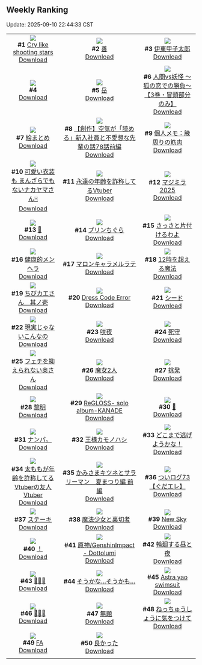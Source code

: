 ## Weekly Ranking
Update: 2025-09-10 22:44:33 CST

|      |      |      |
| :----: | :----: | :----: |
| ![](https://i.pixiv.re/c/240x480/img-master/img/2025/09/04/03/28/17/134687715_p0_master1200.jpg)<br>**#1** [Cry like shooting stars](https://www.pixiv.net/artworks/134687715)<br>[Download](https://i.pixiv.re/img-original/img/2025/09/04/03/28/17/134687715_p0.jpg) | ![](https://i.pixiv.re/c/240x480/img-master/img/2025/09/03/22/55/40/134678757_p0_master1200.jpg)<br>**#2** [善](https://www.pixiv.net/artworks/134678757)<br>[Download](https://i.pixiv.re/img-original/img/2025/09/03/22/55/40/134678757_p0.jpg) | ![](https://i.pixiv.re/c/240x480/img-master/img/2025/09/04/00/00/21/134681741_p0_master1200.jpg)<br>**#3** [伊東甲子太郎](https://www.pixiv.net/artworks/134681741)<br>[Download](https://i.pixiv.re/img-original/img/2025/09/04/00/00/21/134681741_p0.jpg) |
| ![](https://s.pximg.net/common/images/limit_unviewable_s.png)<br>**#4** [](https://www.pixiv.net/artworks/134743460)<br>[Download](https://s.pximg.net/common/images/limit_unviewable_s.png) | ![](https://i.pixiv.re/c/240x480/img-master/img/2025/09/03/01/58/24/134649323_p0_master1200.jpg)<br>**#5** [岳](https://www.pixiv.net/artworks/134649323)<br>[Download](https://i.pixiv.re/img-original/img/2025/09/03/01/58/24/134649323_p0.jpg) | ![](https://i.pixiv.re/c/240x480/img-master/img/2025/09/04/18/08/42/134703204_p0_master1200.jpg)<br>**#6** [人間vs妖怪 〜狐の窓での勝負〜【3巻・冒頭部分のみ】](https://www.pixiv.net/artworks/134703204)<br>[Download](https://i.pixiv.re/img-original/img/2025/09/04/18/08/42/134703204_p0.jpg) |
| ![](https://i.pixiv.re/c/240x480/img-master/img/2025/09/04/18/39/40/134704138_p0_master1200.jpg)<br>**#7** [絵まとめ](https://www.pixiv.net/artworks/134704138)<br>[Download](https://i.pixiv.re/img-original/img/2025/09/04/18/39/40/134704138_p0.jpg) | ![](https://i.pixiv.re/c/240x480/img-master/img/2025/09/04/18/14/56/134703370_p0_master1200.jpg)<br>**#8** [【創作】空気が「読める」新入社員と不愛想な先輩の話78話前編](https://www.pixiv.net/artworks/134703370)<br>[Download](https://i.pixiv.re/img-original/img/2025/09/04/18/14/56/134703370_p0.jpg) | ![](https://i.pixiv.re/c/240x480/img-master/img/2025/09/04/06/00/14/134689615_p0_master1200.jpg)<br>**#9** [個人メモ：腋周りの筋肉](https://www.pixiv.net/artworks/134689615)<br>[Download](https://i.pixiv.re/img-original/img/2025/09/04/06/00/14/134689615_p0.jpg) |
| ![](https://i.pixiv.re/c/240x480/img-master/img/2025/09/05/23/58/20/134753035_p0_master1200.jpg)<br>**#10** [可愛い衣装も まんざらでもないナカヤマさん🀄️](https://www.pixiv.net/artworks/134753035)<br>[Download](https://i.pixiv.re/img-original/img/2025/09/05/23/58/20/134753035_p0.png) | ![](https://i.pixiv.re/c/240x480/img-master/img/2025/09/04/21/02/06/134709500_p0_master1200.jpg)<br>**#11** [永遠の年齢を詐称してるVtuber](https://www.pixiv.net/artworks/134709500)<br>[Download](https://i.pixiv.re/img-original/img/2025/09/04/21/02/06/134709500_p0.png) | ![](https://i.pixiv.re/c/240x480/img-master/img/2025/09/03/23/05/46/134679255_p0_master1200.jpg)<br>**#12** [マジミラ2025](https://www.pixiv.net/artworks/134679255)<br>[Download](https://i.pixiv.re/img-original/img/2025/09/03/23/05/46/134679255_p0.jpg) |
| ![](https://i.pixiv.re/c/240x480/img-master/img/2025/09/03/00/00/10/134644998_p0_master1200.jpg)<br>**#13** [💙](https://www.pixiv.net/artworks/134644998)<br>[Download](https://i.pixiv.re/img-original/img/2025/09/03/00/00/10/134644998_p0.png) | ![](https://i.pixiv.re/c/240x480/img-master/img/2025/09/05/20/30/02/134743782_p0_master1200.jpg)<br>**#14** [プリンちぐら](https://www.pixiv.net/artworks/134743782)<br>[Download](https://i.pixiv.re/img-original/img/2025/09/05/20/30/02/134743782_p0.png) | ![](https://i.pixiv.re/c/240x480/img-master/img/2025/09/05/00/38/34/134718880_p0_master1200.jpg)<br>**#15** [さっさと片付けるわよ](https://www.pixiv.net/artworks/134718880)<br>[Download](https://i.pixiv.re/img-original/img/2025/09/05/00/38/34/134718880_p0.png) |
| ![](https://i.pixiv.re/c/240x480/img-master/img/2025/09/03/00/00/18/134645075_p0_master1200.jpg)<br>**#16** [健康的メンヘラ](https://www.pixiv.net/artworks/134645075)<br>[Download](https://i.pixiv.re/img-original/img/2025/09/03/00/00/18/134645075_p0.jpg) | ![](https://i.pixiv.re/c/240x480/img-master/img/2025/09/03/20/30/02/134672260_p0_master1200.jpg)<br>**#17** [マロンキャラメルラテ](https://www.pixiv.net/artworks/134672260)<br>[Download](https://i.pixiv.re/img-original/img/2025/09/03/20/30/02/134672260_p0.png) | ![](https://i.pixiv.re/c/240x480/img-master/img/2025/09/03/00/00/13/134645022_p0_master1200.jpg)<br>**#18** [12時を超える魔法](https://www.pixiv.net/artworks/134645022)<br>[Download](https://i.pixiv.re/img-original/img/2025/09/03/00/00/13/134645022_p0.jpg) |
| ![](https://i.pixiv.re/c/240x480/img-master/img/2025/09/03/20/23/27/134672013_p0_master1200.jpg)<br>**#19** [ちびカエさん　其ノ壱](https://www.pixiv.net/artworks/134672013)<br>[Download](https://i.pixiv.re/img-original/img/2025/09/03/20/23/27/134672013_p0.jpg) | ![](https://i.pixiv.re/c/240x480/img-master/img/2025/09/04/13/57/39/134697778_p0_master1200.jpg)<br>**#20** [Dress Code Error](https://www.pixiv.net/artworks/134697778)<br>[Download](https://i.pixiv.re/img-original/img/2025/09/04/13/57/39/134697778_p0.jpg) | ![](https://i.pixiv.re/c/240x480/img-master/img/2025/09/04/13/59/19/134697803_p0_master1200.jpg)<br>**#21** [シード](https://www.pixiv.net/artworks/134697803)<br>[Download](https://i.pixiv.re/img-original/img/2025/09/04/13/59/19/134697803_p0.jpg) |
| ![](https://i.pixiv.re/c/240x480/img-master/img/2025/09/03/00/18/29/134646188_p0_master1200.jpg)<br>**#22** [現実じゃないこんなの](https://www.pixiv.net/artworks/134646188)<br>[Download](https://i.pixiv.re/img-original/img/2025/09/03/00/18/29/134646188_p0.png) | ![](https://i.pixiv.re/c/240x480/img-master/img/2025/09/04/05/12/00/134689025_p0_master1200.jpg)<br>**#23** [咲夜](https://www.pixiv.net/artworks/134689025)<br>[Download](https://i.pixiv.re/img-original/img/2025/09/04/05/12/00/134689025_p0.jpg) | ![](https://i.pixiv.re/c/240x480/img-master/img/2025/09/04/07/30/02/134691024_p0_master1200.jpg)<br>**#24** [死守](https://www.pixiv.net/artworks/134691024)<br>[Download](https://i.pixiv.re/img-original/img/2025/09/04/07/30/02/134691024_p0.png) |
| ![](https://i.pixiv.re/c/240x480/img-master/img/2025/09/04/00/01/17/134681935_p0_master1200.jpg)<br>**#25** [フェチを抑えられない奥さん](https://www.pixiv.net/artworks/134681935)<br>[Download](https://i.pixiv.re/img-original/img/2025/09/04/00/01/17/134681935_p0.jpg) | ![](https://i.pixiv.re/c/240x480/img-master/img/2025/09/05/00/05/06/134717473_p0_master1200.jpg)<br>**#26** [魔女2人](https://www.pixiv.net/artworks/134717473)<br>[Download](https://i.pixiv.re/img-original/img/2025/09/05/00/05/06/134717473_p0.jpg) | ![](https://i.pixiv.re/c/240x480/img-master/img/2025/09/04/20/58/08/134709151_p0_master1200.jpg)<br>**#27** [挑発](https://www.pixiv.net/artworks/134709151)<br>[Download](https://i.pixiv.re/img-original/img/2025/09/04/20/58/08/134709151_p0.png) |
| ![](https://i.pixiv.re/c/240x480/img-master/img/2025/09/04/00/00/12/134681692_p0_master1200.jpg)<br>**#28** [黎明](https://www.pixiv.net/artworks/134681692)<br>[Download](https://i.pixiv.re/img-original/img/2025/09/04/00/00/12/134681692_p0.jpg) | ![](https://i.pixiv.re/c/240x480/img-master/img/2025/09/03/09/30/28/134656609_p0_master1200.jpg)<br>**#29** [ReGLOSS- solo album-KANADE](https://www.pixiv.net/artworks/134656609)<br>[Download](https://i.pixiv.re/img-original/img/2025/09/03/09/30/28/134656609_p0.jpg) | ![](https://i.pixiv.re/c/240x480/img-master/img/2025/09/03/11/43/54/134658692_p0_master1200.jpg)<br>**#30** [🐬](https://www.pixiv.net/artworks/134658692)<br>[Download](https://i.pixiv.re/img-original/img/2025/09/03/11/43/54/134658692_p0.png) |
| ![](https://i.pixiv.re/c/240x480/img-master/img/2025/09/07/03/34/08/134703435_p0_master1200.jpg)<br>**#31** [ナンパ。](https://www.pixiv.net/artworks/134703435)<br>[Download](https://i.pixiv.re/img-original/img/2025/09/07/03/34/08/134703435_p0.jpg) | ![](https://i.pixiv.re/c/240x480/img-master/img/2025/09/04/02/08/01/134686250_p0_master1200.jpg)<br>**#32** [王様カモノハシ](https://www.pixiv.net/artworks/134686250)<br>[Download](https://i.pixiv.re/img-original/img/2025/09/04/02/08/01/134686250_p0.jpg) | ![](https://i.pixiv.re/c/240x480/img-master/img/2025/09/04/21/35/41/134710840_p0_master1200.jpg)<br>**#33** [どこまで逃げようかな！](https://www.pixiv.net/artworks/134710840)<br>[Download](https://i.pixiv.re/img-original/img/2025/09/04/21/35/41/134710840_p0.jpg) |
| ![](https://i.pixiv.re/c/240x480/img-master/img/2025/09/03/21/14/11/134674249_p0_master1200.jpg)<br>**#34** [太ももが年齢を詐称してるVtuberの友人Vtuber](https://www.pixiv.net/artworks/134674249)<br>[Download](https://i.pixiv.re/img-original/img/2025/09/03/21/14/11/134674249_p0.jpg) | ![](https://i.pixiv.re/c/240x480/img-master/img/2025/09/05/17/38/51/134737471_p0_master1200.jpg)<br>**#35** [かみさまキツネとサラリーマン　夏まつり編 前編](https://www.pixiv.net/artworks/134737471)<br>[Download](https://i.pixiv.re/img-original/img/2025/09/05/17/38/51/134737471_p0.png) | ![](https://i.pixiv.re/c/240x480/img-master/img/2025/09/05/09/06/40/134727320_p0_master1200.jpg)<br>**#36** [ついログ73【ぐだエレ】](https://www.pixiv.net/artworks/134727320)<br>[Download](https://i.pixiv.re/img-original/img/2025/09/05/09/06/40/134727320_p0.jpg) |
| ![](https://i.pixiv.re/c/240x480/img-master/img/2025/09/04/18/04/26/134703076_p0_master1200.jpg)<br>**#37** [ステーキ](https://www.pixiv.net/artworks/134703076)<br>[Download](https://i.pixiv.re/img-original/img/2025/09/04/18/04/26/134703076_p0.jpg) | ![](https://i.pixiv.re/c/240x480/img-master/img/2025/09/05/13/31/02/134732208_p0_master1200.jpg)<br>**#38** [魔法少女と裏切者](https://www.pixiv.net/artworks/134732208)<br>[Download](https://i.pixiv.re/img-original/img/2025/09/05/13/31/02/134732208_p0.png) | ![](https://i.pixiv.re/c/240x480/img-master/img/2025/09/03/01/53/41/134649223_p0_master1200.jpg)<br>**#39** [New Sky](https://www.pixiv.net/artworks/134649223)<br>[Download](https://i.pixiv.re/img-original/img/2025/09/03/01/53/41/134649223_p0.jpg) |
| ![](https://i.pixiv.re/c/240x480/img-master/img/2025/09/04/05/03/18/134688930_p0_master1200.jpg)<br>**#40** [！](https://www.pixiv.net/artworks/134688930)<br>[Download](https://i.pixiv.re/img-original/img/2025/09/04/05/03/18/134688930_p0.jpg) | ![](https://i.pixiv.re/c/240x480/img-master/img/2025/09/04/22/52/28/134714102_p0_master1200.jpg)<br>**#41** [原神/GenshinImpact - Dottolumi](https://www.pixiv.net/artworks/134714102)<br>[Download](https://i.pixiv.re/img-original/img/2025/09/04/22/52/28/134714102_p0.png) | ![](https://i.pixiv.re/c/240x480/img-master/img/2025/09/04/09/11/35/134692630_p0_master1200.jpg)<br>**#42** [輪廻する昼と夜](https://www.pixiv.net/artworks/134692630)<br>[Download](https://i.pixiv.re/img-original/img/2025/09/04/09/11/35/134692630_p0.jpg) |
| ![](https://i.pixiv.re/c/240x480/img-master/img/2025/09/04/00/00/20/134681731_p0_master1200.jpg)<br>**#43** [🤍🤍🤍](https://www.pixiv.net/artworks/134681731)<br>[Download](https://i.pixiv.re/img-original/img/2025/09/04/00/00/20/134681731_p0.jpg) | ![](https://i.pixiv.re/c/240x480/img-master/img/2025/09/05/12/04/05/134730463_p0_master1200.jpg)<br>**#44** [そうかな…そうかも…](https://www.pixiv.net/artworks/134730463)<br>[Download](https://i.pixiv.re/img-original/img/2025/09/05/12/04/05/134730463_p0.png) | ![](https://i.pixiv.re/c/240x480/img-master/img/2025/09/04/18/51/47/134704472_p0_master1200.jpg)<br>**#45** [Astra yao swimsuit](https://www.pixiv.net/artworks/134704472)<br>[Download](https://i.pixiv.re/img-original/img/2025/09/04/18/51/47/134704472_p0.jpg) |
| ![](https://i.pixiv.re/c/240x480/img-master/img/2025/09/04/00/00/05/134681635_p0_master1200.jpg)<br>**#46** [🪽🧵🪽](https://www.pixiv.net/artworks/134681635)<br>[Download](https://i.pixiv.re/img-original/img/2025/09/04/00/00/05/134681635_p0.png) | ![](https://i.pixiv.re/c/240x480/img-master/img/2025/09/04/20/06/07/134707205_p0_master1200.jpg)<br>**#47** [無題](https://www.pixiv.net/artworks/134707205)<br>[Download](https://i.pixiv.re/img-original/img/2025/09/04/20/06/07/134707205_p0.jpg) | ![](https://i.pixiv.re/c/240x480/img-master/img/2025/09/03/00/00/21/134645095_p0_master1200.jpg)<br>**#48** [ねっちゅうしょうに気をつけて](https://www.pixiv.net/artworks/134645095)<br>[Download](https://i.pixiv.re/img-original/img/2025/09/03/00/00/21/134645095_p0.jpg) |
| ![](https://i.pixiv.re/c/240x480/img-master/img/2025/09/04/18/23/44/134703615_p0_master1200.jpg)<br>**#49** [FA](https://www.pixiv.net/artworks/134703615)<br>[Download](https://i.pixiv.re/img-original/img/2025/09/04/18/23/44/134703615_p0.jpg) | ![](https://i.pixiv.re/c/240x480/img-master/img/2025/09/04/17/14/55/134701463_p0_master1200.jpg)<br>**#50** [良かった](https://www.pixiv.net/artworks/134701463)<br>[Download](https://i.pixiv.re/img-original/img/2025/09/04/17/14/55/134701463_p0.jpg) |
|      |
